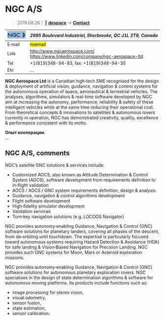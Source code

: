 # NGC A/S
> 2019.08.26 ┊ **🚀 [despace](index.md)** → **[Contact](contact.md)**

|[![](f/contact/n/ngc_as_logo1_thumb.jpg)](f/contact/n/ngc_as_logo1.png)|*2995 Boulevard Industriel, Sherbrooke, QC J1L 2T9, Canada*|
|:--|:--|
|E‑mail| <mark>noemail</mark> |
|Link| <http://www.ngcaerospace.com/><br> <https://www.linkedin.com/company/ngc-aerospace-ltd> |
|Tel| +1(819)348-94-83, fax: +1(819)348-94-30 |
|Etc| … |

**NGC Aerospace Ltd** is a Canadian high‑tech SME recognised for the design & deployment of artificial vision, guidance, navigation & control systems for the autonomous operation of space, aeronautical & terrestrial vehicles. The analyses, algorithms, simulators & real-time software developed by NGC aim at increasing the autonomy, performance, reliability & safety of these intelligent vehicles while at the same time reducing their operational cost. From theoretical concepts & innovations to satellites & autonomous rovers currently in operation, NGC has demonstrated creativity, quality, excellence & performance consistent with its motto.

**Опыт кооперации.**  
…


<p style="page-break-after:always"> </p>

## NGC A/S, comments

NGC’s satellite GNC solutions & services include:

   - Customized AOCS, also known as Attitude Determination & Control System (ADCS), software development from requirements definition to in‑flight validation
   - AOCS / ADCS / GNC system requirements definition, design & analysis
   - Guidance, navigation & control algorithms development
   - Flight software development
   - High‑fidelity simulator development
   - Validation services
   - Turn‑key navigation solutions (e.g. LOCOOS Navigator)

NGC provides autonomy‑enabling Guidance, Navigation & Control (GNC) software solutions for planetary landers, covering all phases of the descent, from de‑orbiting until touchdown. The expertise is particularly focused toward autonomous systems requiring Hazard Detection & Avoidance (HDA) for safe landing & Vision‑Based Navigation for Precision Landing. NGC provides such GNC systems for Moon, Mars or Asteroid exploration missions.

NGC provides autonomy‑enabling Guidance, Navigation & Control (GNC) software solutions for autonomous planetary exploration rovers. NGC specialises in the design of state determination algorithms & software for autonomous moving platforms. Its products include functions such as:

   - image processing for stereo vision,
   - visual odometry,
   - sensor fusion,
   - state estimation,
   - sensor calibration.


